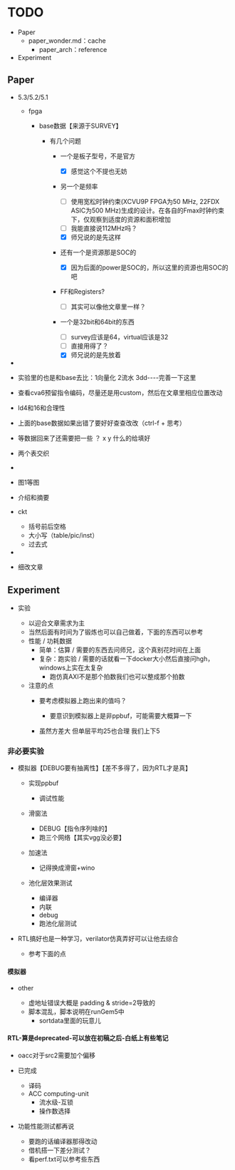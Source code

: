 # TODO

* Paper
  * paper_wonder.md：cache
    * paper_arch：reference
* Experiment

## Paper

* 5.3/5.2/5.1

  * fpga

    * base数据【来源于SURVEY】

      * 有几个问题
        * 一个是板子型号，不是官方

          * [X] 感觉这个不提也无妨
        * 另一个是频率

          * [ ] 使用宽松时钟约束(XCVU9P FPGA为50 MHz, 22FDX ASIC为500 MHz)生成的设计。在各自的Fmax时钟约束下，仅观察到适度的资源和面积增加
          * [ ] 我能直接说112MHz吗？
          * [X] 师兄说的是先这样
        * 还有一个是资源那是SOC的

          * [X] 因为后面的power是SOC的，所以这里的资源也用SOC的吧
        * FF和Registers?

          * [ ] 其实可以像他文章里一样？
        * 一个是32bit和64bit的东西

          * [ ] survey应该是64，virtual应该是32
          * [ ] 直接用得了？
          * [X] 师兄说的是先放着
* 
* 实验里的也是和base去比：1向量化 2流水 3dd----完善一下这里
* 查看cva6预留指令编码，尽量还是用custom，然后在文章里相应位置改动
* ld4和16和合理性
* 上面的base数据如果出错了要好好查查改改（ctrl-f + 思考）
* 等数据回来了还需要把一些 ？ x y 什么的给填好
* 两个表交织
* 
* 图1等图
* 介绍和摘要
* ckt

  * 括号前后空格
  * 大小写（table/pic/inst）
  * 过去式
* 
* 细改文章

## Experiment

* 实验

  * 以迎合文章需求为主
  * 当然后面有时间为了锻炼也可以自己做着，下面的东西可以参考
  * 性能 / 功耗数据
    * 简单：估算 / 需要的东西去问师兄，这个真别花时间在上面
    * 复杂：跑实验 / 需要的话就看一下docker大小然后直接问hgh，windows上实在太复杂
      * 跑仿真AXI不是那个拍数我们也可以整成那个拍数
  * 注意的点
    * 要考虑模拟器上跑出来的值吗？

      * 要意识到模拟器上是非ppbuf，可能需要大概算一下
    * 虽然方差大 但单层平均25也合理 我们上下5

### 非必要实验

* 模拟器【DEBUG要有抽离性】【差不多得了，因为RTL才是真】

  * 实现ppbuf

    * 调试性能
  * 滑窗法

    * DEBUG【指令序列啥的】
    * 跑三个网络【其实vgg没必要】
  * 加速法

    * 记得换成滑窗+wino
  * 池化层效果测试

    * 编译器
    * 内联
    * debug
    * 跑池化层测试
* RTL搞好也是一种学习，verilator仿真弄好可以让他去综合

  * 参考下面的点

#### 模拟器

* other

  * 虚地址错误大概是 padding & stride=2导致的
  * 脚本混乱，脚本说明在runGem5中
    * sortdata里面的玩意儿

#### RTL-算是deprecated-可以放在初稿之后-白纸上有些笔记

* oacc对于src2需要加个偏移
* 已完成

  * 译码
  * ACC computing-unit
    * 流水级-互锁
    * 操作数选择
* 功能性能测试都再说

  * 要跑的话编译器那得改动
  * 借机搭一下差分测试？
  * 看perf.txt可以参考些东西

